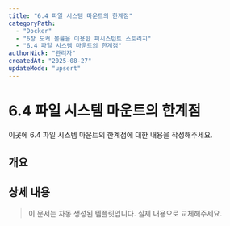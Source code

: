 ```yaml
---
title: "6.4 파일 시스템 마운트의 한계점"
categoryPath:
  - "Docker"
  - "6장 도커 볼륨을 이용한 퍼시스턴트 스토리지"
  - "6.4 파일 시스템 마운트의 한계점"
authorNick: "관리자"
createdAt: "2025-08-27"
updateMode: "upsert"
---
```


# 6.4 파일 시스템 마운트의 한계점

이곳에 6.4 파일 시스템 마운트의 한계점에 대한 내용을 작성해주세요.

## 개요

<!-- 내용을 작성해주세요 -->

## 상세 내용

<!-- 내용을 작성해주세요 -->

> 이 문서는 자동 생성된 템플릿입니다. 실제 내용으로 교체해주세요.
